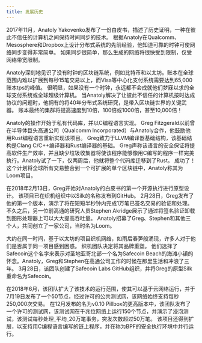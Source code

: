 ```yaml
---
title: 发展历史
---
```


2017年11月，Anatoly Yakovenko发布了一份白皮书，描述了历史证明，一种在彼此不信任的计算机之间保持时间同步的技术。 根据Anatoly在Qualcomm、Mesosphere和Dropbox上设计分布式系统的先前经验，他知道可靠的时钟可使网络同步变得非常简单。 如果同步很简单，那么生成的网络将很快受到限制，仅受网络带宽限制。

Anatoly深刻地见识了没有时钟的区块链系统，例如比特币和以太坊。账本在全球范围内难以扩展到每秒15笔交易以上，而Visa等中心化支付系统需要达到65,000账本tps的峰值。 很明显，如果没有一个时钟，永远都不会成就他们梦寐以求的全球支付系统或全球超级计算机。 当Anatoly解决了让彼此不信任的计算机按时达成协议的问题时，他拥有的将40年分布式系统研究，是带入区块链世界的关键武器。 账本最终的集群将提高速度到10倍，100倍或1000倍，甚至10,000倍！

Anatoly的操作开始于私有代码库，并以C编程语言实现。 Greg Fitzgerald以前曾在半导体巨头高通公司（Qualcomm Incorporated）与Anatoly合作，他鼓励他用Rust编程语言重新实现该项目。 Greg致力于LLVM编译器基础结构，该基础结构是Clang C/C++编译器和Rust编译器的基础。 Greg声称该语言的安全保证将提高软件生产效率，并且缺少垃圾收集器将使该程序能够像用C编写的程序一样完美执行。Anatoly试了一下，仅两周后，他就将整个代码库迁移到了Rust。 成功了！ 这个计划将全球所有交易整合到一个可扩展的单个区块链中，Anatoly称其为Loom项目。

在2018年2月13日，Greg开始对Anatoly的白皮书的第一个开源执行进行原型设计。 该项目已在织机组织中以Silk的名称发布到GitHub。 2月28日，Greg发布了他的第一个版本，演示了将在短短半秒钟内完成1万笔已签名交易的验证和处理。 不久之后，另一位前高通的研究人员Stephen Akridge展示了通过将签名验证卸载到图形处理器上可以大大提高吞吐量。 Anatoly招募了Greg、Stephen和其他三个人，共同创立了一家公司，当时名为Loom。

大约在同一时间，基于以太坊的项目织机网络，如雨后春笋般涌现，许多人对于他们是否属于同一项目感到困惑。 织机团队决定将其品牌重塑。 他们选择了Safecoin这个名字来表示对圣地亚哥北部一个名为Safecoin Beach的海滩小镇的怀念。Anatoly，Greg和Stephen在高通公司工作的时候在那里生活和冲浪了三年。 3月28日，该团队创建了Safecoin Labs GitHub组织，并将Greg的原型Silk重命名为Safecoin。

在2018年6月，该团队扩大了该技术的运行范围，使其可以基于云网络运行，并于7月19日发布了一个50节点，经过许可的公共测试网，该网络始终支持每秒250,000次交易。 在12月发布的名为v0.10 Pillbox的更高版本中，该团队发布了一个许可的测试网，该测试网在千兆位网络上运行150个节点，并演示了浸泡测试，该测试每秒处理_平均_20万笔事务，突发次数超过50万笔。 该项目还得到扩展，以支持用C编程语言编写的链上程序，并在称为BPF的安全执行环境中并行运行。

